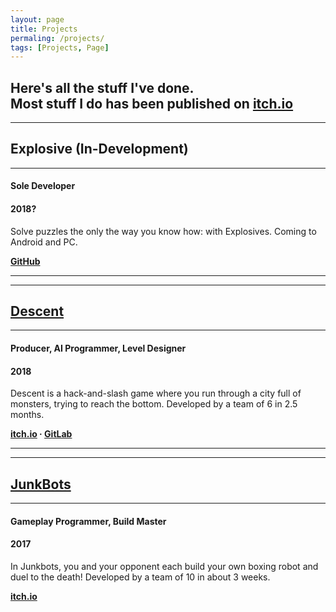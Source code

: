 ```yaml
---
layout: page
title: Projects
permaling: /projects/
tags: [Projects, Page]
---
```


Here's all the stuff I've done.  
Most stuff I do has been published on [itch.io](https:\\hbanks.itch.io)
---
***

## Explosive (In-Development)
---
#### Sole Developer
#### 2018?

Solve puzzles the only the way you know how: with Explosives.
Coming to Android and PC.

**[GitHub](https://github.com/henry-banks/Explosive)**

---
***

## [Descent](https://hbanks.itch.io/descent)
---
#### Producer, AI Programmer, Level Designer
#### 2018

Descent is a hack-and-slash game where you run through a city full of monsters, trying to reach the bottom.
Developed by a team of 6 in 2.5 months.

**[itch.io](https://hbanks.itch.io/descent) · [GitLab](https://gitlab.com/mrshmid/aieteamred)**

---
***

## [JunkBots](https://hbanks.itch.io/junkbots)
---
#### Gameplay Programmer, Build Master
#### 2017

In Junkbots, you and your opponent each build your own boxing robot and duel to the death!
Developed by a team of 10 in about 3 weeks.

**[itch.io](https://hbanks.itch.io/junkbots)**
